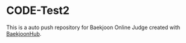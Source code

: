 # CODE-Test2
This is a auto push repository for Baekjoon Online Judge created with [BaekjoonHub](https://github.com/BaekjoonHub/BaekjoonHub).
